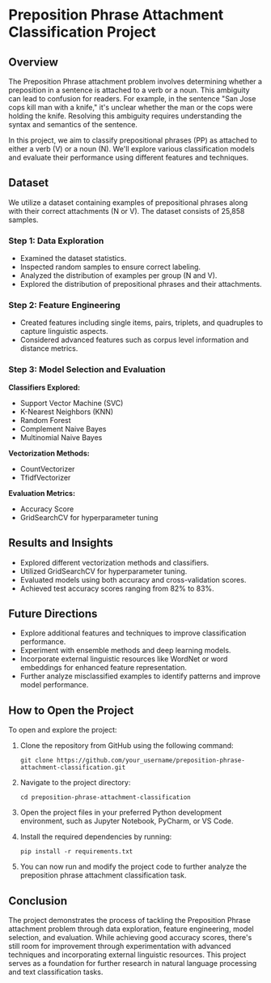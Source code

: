 
# Preposition Phrase Attachment Classification Project

## Overview

The Preposition Phrase attachment problem involves determining whether a preposition in a sentence is attached to a verb or a noun. This ambiguity can lead to confusion for readers. For example, in the sentence "San Jose cops kill man with a knife," it's unclear whether the man or the cops were holding the knife. Resolving this ambiguity requires understanding the syntax and semantics of the sentence.

In this project, we aim to classify prepositional phrases (PP) as attached to either a verb (V) or a noun (N). We'll explore various classification models and evaluate their performance using different features and techniques.

## Dataset

We utilize a dataset containing examples of prepositional phrases along with their correct attachments (N or V). The dataset consists of 25,858 samples.

### Step 1: Data Exploration

- Examined the dataset statistics.
- Inspected random samples to ensure correct labeling.
- Analyzed the distribution of examples per group (N and V).
- Explored the distribution of prepositional phrases and their attachments.

### Step 2: Feature Engineering

- Created features including single items, pairs, triplets, and quadruples to capture linguistic aspects.
- Considered advanced features such as corpus level information and distance metrics.

### Step 3: Model Selection and Evaluation

**Classifiers Explored:**
- Support Vector Machine (SVC)
- K-Nearest Neighbors (KNN)
- Random Forest
- Complement Naive Bayes
- Multinomial Naive Bayes

**Vectorization Methods:**
- CountVectorizer
- TfidfVectorizer

**Evaluation Metrics:**
- Accuracy Score
- GridSearchCV for hyperparameter tuning

## Results and Insights

- Explored different vectorization methods and classifiers.
- Utilized GridSearchCV for hyperparameter tuning.
- Evaluated models using both accuracy and cross-validation scores.
- Achieved test accuracy scores ranging from 82% to 83%.

## Future Directions

- Explore additional features and techniques to improve classification performance.
- Experiment with ensemble methods and deep learning models.
- Incorporate external linguistic resources like WordNet or word embeddings for enhanced feature representation.
- Further analyze misclassified examples to identify patterns and improve model performance.

## How to Open the Project

To open and explore the project:

1. Clone the repository from GitHub using the following command:
   ```
   git clone https://github.com/your_username/preposition-phrase-attachment-classification.git
   ```

2. Navigate to the project directory:
   ```
   cd preposition-phrase-attachment-classification
   ```

3. Open the project files in your preferred Python development environment, such as Jupyter Notebook, PyCharm, or VS Code.

4. Install the required dependencies by running:
   ```
   pip install -r requirements.txt
   ```

5. You can now run and modify the project code to further analyze the preposition phrase attachment classification task.

## Conclusion

The project demonstrates the process of tackling the Preposition Phrase attachment problem through data exploration, feature engineering, model selection, and evaluation. While achieving good accuracy scores, there's still room for improvement through experimentation with advanced techniques and incorporating external linguistic resources. This project serves as a foundation for further research in natural language processing and text classification tasks.
